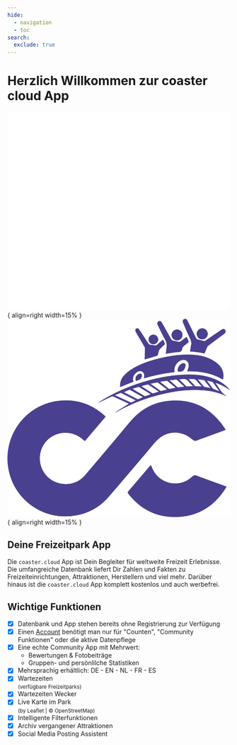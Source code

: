 ```yaml
---
hide:
  - navigation
  - toc
search:
  exclude: true
---
```

# Herzlich Willkommen zur coaster cloud App

![coaster cloud Logo](assets/images/CC_Logo_weiss.svg#only-dark "coaster cloud App"){ align=right width=15% }
![coaster cloud Logo](assets/images/CC_Logo_lila.svg#only-light "coaster cloud App"){ align=right width=15% }

## Deine Freizeitpark App

Die `coaster.cloud` App ist Dein Begleiter für weltweite Freizeit Erlebnisse. Die umfangreiche Datenbank liefert Dir Zahlen und Fakten zu Freizeiteinrichtungen, Attraktionen, Herstellern und viel mehr. Darüber hinaus ist die `coaster.cloud` App komplett kostenlos und auch werbefrei.

## Wichtige Funktionen

- [x] Datenbank und App stehen bereits ohne Registrierung zur Verfügung
- [x] Einen [Account](./install/index.de.md#account-erstellen) benötigt man nur für "Counten", "Community Funktionen" oder die aktive Datenpflege
- [x] Eine echte Community App mit Mehrwert:
  - Bewertungen & Fotobeiträge
  - Gruppen- und persönlilche Statistiken
- [x] Mehrsprachig erhältlich: DE - EN - NL - FR - ES
- [x] Wartezeiten  
  <small>(verfügbare Freizeitparks)</small>
- [x] Wartezeiten Wecker
- [x] Live Karte im Park  
  <small>(by Leaflet | &copy; OpenStreetMap)</small>
- [x] Intelligente Filterfunktionen
- [x] Archiv vergangener Attraktionen
- [x] Social Media Posting Assistent
